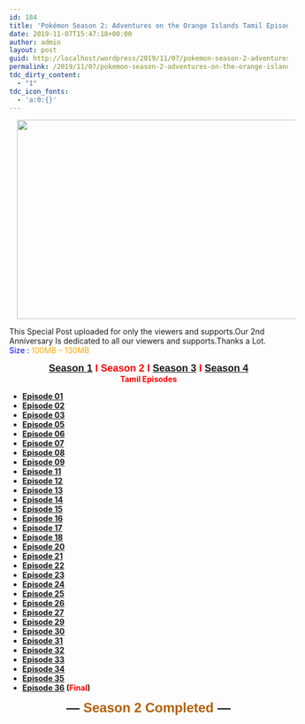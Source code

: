 ```yaml
---
id: 184
title: 'Pokémon Season 2: Adventures on the Orange Islands Tamil Episodes [Marvel HQ Tamil]'
date: 2019-11-07T15:47:18+00:00
author: admin
layout: post
guid: http://localhost/wordpress/2019/11/07/pokemon-season-2-adventures-on-the-orange-islands-tamil-episodes-marvel-hq-tamil/
permalink: /2019/11/07/pokemon-season-2-adventures-on-the-orange-islands-tamil-episodes-marvel-hq-tamil/
tdc_dirty_content:
  - "1"
tdc_icon_fonts:
  - 'a:0:{}'
---
```

<div dir="ltr" style="text-align: left;" trbidi="on">
  <div class="separator" style="clear: both; text-align: center;">
    <a href="https://1.bp.blogspot.com/-oMyTW6VA3pY/XLHOZfaBb8I/AAAAAAAAAdU/7Xkulc2kzRoiWajBttyLXOqNLLozEaO8QCLcBGAs/s1600/orange-990x557.jpg" imageanchor="1" style="margin-left: 1em; margin-right: 1em;"><img loading="lazy" border="0" data-original-height="557" data-original-width="990" height="360" src="https://1.bp.blogspot.com/-oMyTW6VA3pY/XLHOZfaBb8I/AAAAAAAAAdU/7Xkulc2kzRoiWajBttyLXOqNLLozEaO8QCLcBGAs/s640/orange-990x557.jpg" width="640" /></a>
  </div>
  
  <p>
    This Special Post uploaded for only the viewers and supports.Our 2nd Anniversary Is dedicated to all our viewers and supports.Thanks a Lot.<br /><span style="background-color: white; color: blue; font-family: "arial" , sans-serif; font-weight: 700;">Size : </span><span style="background-color: white; color: orange; font-family: "arial" , sans-serif; font-weight: 700;">100MB &#8211; 130MB</span>
  </p>
  
  <div style="text-align: center;">
    <b style="font-family: arial, sans-serif;"><span style="color: red; font-size: large;"><a href="https://toonnetworktamil2.blogspot.com/2019/05/pokemon-season-1-indigo-league-tamil.html">Season 1</a> I&nbsp;Season 2&nbsp;I <a href="https://toonnetworktamil2.blogspot.com/2019/04/pokemon-season-3-johto-journeys-tamil.html">Season 3</a> I <a href="https://toonnetworktamil2.blogspot.com/2019/05/pokemon-season-4-johto-league-champions.html">Season 4</a></span></b><br /><b><span style="color: red; font-family: "arial" , "helvetica" , sans-serif; font-size: x-large;">Tamil Episodes</span></b>
  </div>
  
  <div style="text-align: left;">
  </div>
  
  <ul style="text-align: left;">
    <li>
      <span style="font-family: "arial" , "helvetica" , sans-serif; font-size: large;"><b><a href="https://clk.ink/YUTun1A">Episode 01</a></b></span>
    </li>
    <li>
      <span style="font-family: "arial" , "helvetica" , sans-serif; font-size: large;"><b><a href="https://clk.ink/mgLy">Episode 02</a></b></span>
    </li>
    <li>
      <span style="font-family: "arial" , "helvetica" , sans-serif; font-size: large;"><b><a href="https://clk.ink/fnvLQ">Episode 03</a></b></span>
    </li>
    <li>
      <span style="font-family: "arial" , "helvetica" , sans-serif; font-size: large;"><b><a href="https://clk.ink/p0DF">Episode 05</a></b></span>
    </li>
    <li>
      <span style="font-family: "arial" , "helvetica" , sans-serif; font-size: large;"><b><a href="https://clk.ink/Y7Wq4xM8">Episode 06</a></b></span>
    </li>
    <li>
      <span style="font-family: "arial" , "helvetica" , sans-serif; font-size: large;"><b><a href="https://clk.ink/sRr1">Episode 07</a></b></span>
    </li>
    <li>
      <span style="font-family: "arial" , "helvetica" , sans-serif; font-size: large;"><b><a href="https://clk.ink/NSWEJEf">Episode 08</a></b></span>
    </li>
    <li>
      <span style="font-family: "arial" , "helvetica" , sans-serif; font-size: large;"><b><a href="https://clk.ink/H4Mvl8">Episode 09</a></b></span>
    </li>
    <li>
      <span style="font-family: "arial" , "helvetica" , sans-serif; font-size: large;"><b><a href="https://clk.ink/Aw0EixG">Episode 11</a></b></span>
    </li>
    <li>
      <span style="font-family: "arial" , "helvetica" , sans-serif; font-size: large;"><b><a href="https://clk.ink/TiwoO">Episode 12</a></b></span>
    </li>
    <li>
      <span style="font-family: "arial" , "helvetica" , sans-serif; font-size: large;"><b><a href="https://clk.ink/KYavw">Episode 13</a></b></span>
    </li>
    <li>
      <span style="font-family: "arial" , "helvetica" , sans-serif; font-size: large;"><b><a href="https://clk.ink/JEyqgauk">Episode 14</a></b></span>
    </li>
    <li>
      <span style="font-family: "arial" , "helvetica" , sans-serif; font-size: large;"><b><a href="https://clk.ink/xXAp2e">Episode 15</a></b></span>
    </li>
    <li>
      <span style="font-family: "arial" , "helvetica" , sans-serif; font-size: large;"><b><a href="https://clk.ink/fyLw">Episode 16</a></b></span>
    </li>
    <li>
      <span style="font-family: "arial" , "helvetica" , sans-serif; font-size: large;"><b><a href="https://clk.ink/9YFt">Episode 17</a></b></span>
    </li>
    <li>
      <span style="font-family: "arial" , "helvetica" , sans-serif; font-size: large;"><b><a href="https://clk.ink/5MJiuU3">Episode 18</a></b></span>
    </li>
    <li>
      <span style="font-family: "arial" , "helvetica" , sans-serif; font-size: large;"><b><a href="https://clk.ink/L5Qy">Episode 20</a></b></span>
    </li>
    <li>
      <span style="font-family: "arial" , "helvetica" , sans-serif; font-size: large;"><b><a href="https://clk.ink/A2ybZI">Episode 21</a></b></span>
    </li>
    <li>
      <span style="font-family: "arial" , "helvetica" , sans-serif; font-size: large;"><b><a href="https://clk.ink/9eem">Episode 22</a></b></span>
    </li>
    <li>
      <span style="font-family: "arial" , "helvetica" , sans-serif; font-size: large;"><b><a href="https://clk.ink/4YnPfH">Episode 23</a></b></span>
    </li>
    <li>
      <span style="font-family: "arial" , "helvetica" , sans-serif; font-size: large;"><b><a href="https://clk.ink/J4b4Ukxh">Episode 24</a></b></span>
    </li>
    <li>
      <span style="font-family: "arial" , "helvetica" , sans-serif; font-size: large;"><b><a href="https://clk.ink/aBlOOgA">Episode 25</a></b></span>
    </li>
    <li>
      <span style="font-family: "arial" , "helvetica" , sans-serif; font-size: large;"><b><a href="https://clk.ink/zkysJ">Episode 26</a></b></span>
    </li>
    <li>
      <span style="font-family: "arial" , "helvetica" , sans-serif; font-size: large;"><b><a href="https://clk.ink/tKFjqPEi">Episode 27</a></b></span>
    </li>
    <li>
      <span style="font-family: "arial" , "helvetica" , sans-serif; font-size: large;"><b><a href="https://clk.ink/rT76W0C">Episode 29</a></b></span>
    </li>
    <li>
      <span style="font-family: "arial" , "helvetica" , sans-serif; font-size: large;"><b><a href="https://clk.ink/EDMDnh">Episode 30</a></b></span>
    </li>
    <li>
      <span style="font-family: "arial" , "helvetica" , sans-serif; font-size: large;"><b><a href="https://clk.ink/1EHvY">Episode 31</a></b></span>
    </li>
    <li>
      <span style="font-family: "arial" , "helvetica" , sans-serif; font-size: large;"><b><a href="https://clk.ink/kZb0rY">Episode 32</a></b></span>
    </li>
    <li>
      <span style="font-family: "arial" , "helvetica" , sans-serif; font-size: large;"><b><a href="https://clk.ink/4aG73YBY">Episode 33</a></b></span>
    </li>
    <li>
      <span style="font-family: "arial" , "helvetica" , sans-serif; font-size: large;"><b><a href="https://clk.ink/5wl0Qlg9">Episode 34</a></b></span>
    </li>
    <li>
      <span style="font-family: "arial" , "helvetica" , sans-serif; font-size: large;"><b><a href="https://clk.ink/YdByU">Episode 35</a></b></span>
    </li>
    <li>
      <span style="font-family: "arial" , "helvetica" , sans-serif; font-size: large;"><b><a href="https://clk.ink/zxkOSquo">Episode 36</a> (<span style="color: red;">Final</span>)</b></span>
    </li>
  </ul>
  
  <div style="font-family: Arial, Helvetica, sans-serif; font-size: x-large; font-weight: 700; text-align: center;">
    &#8212; <span style="color: #b45f06;">Season 2 Completed</span> &#8212;
  </div>
</div>